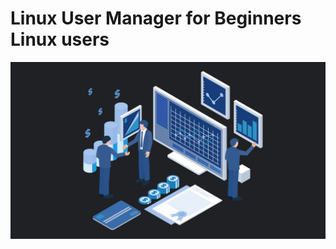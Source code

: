# Linux User Manager for Beginners Linux users
![](https://github.com/nu11secur1ty/LinuxUserManager/blob/main/Program/logo/user_manager.jpg)

